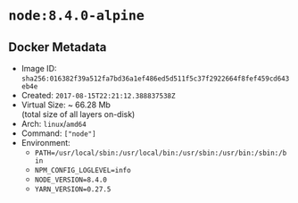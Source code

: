 # `node:8.4.0-alpine`

## Docker Metadata

- Image ID: `sha256:016382f39a512fa7bd36a1ef486ed5d511f5c37f2922664f8fef459cd643eb4e`
- Created: `2017-08-15T22:21:12.388837538Z`
- Virtual Size: ~ 66.28 Mb  
  (total size of all layers on-disk)
- Arch: `linux`/`amd64`
- Command: `["node"]`
- Environment:
  - `PATH=/usr/local/sbin:/usr/local/bin:/usr/sbin:/usr/bin:/sbin:/bin`
  - `NPM_CONFIG_LOGLEVEL=info`
  - `NODE_VERSION=8.4.0`
  - `YARN_VERSION=0.27.5`
